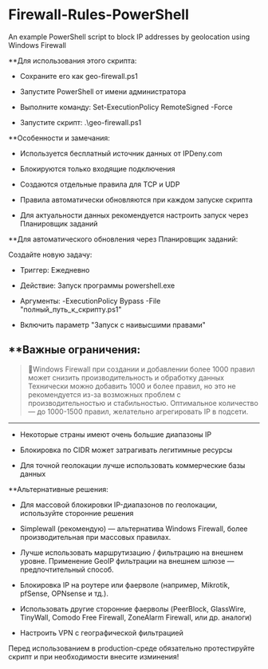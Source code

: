 # Firewall-Rules-PowerShell

An example PowerShell script to block IP addresses by geolocation using Windows Firewall

**Для использования этого скрипта:

- Сохраните его как geo-firewall.ps1

- Запустите PowerShell от имени администратора

- Выполните команду: Set-ExecutionPolicy RemoteSigned -Force

- Запустите скрипт: .\geo-firewall.ps1

**Особенности и замечания:

- Используется бесплатный источник данных от IPDeny.com

- Блокируются только входящие подключения

- Создаются отдельные правила для TCP и UDP

- Правила автоматически обновляются при каждом запуске скрипта

- Для актуальности данных рекомендуется настроить запуск через Планировщик заданий

**Для автоматического обновления через Планировщик заданий:

Создайте новую задачу:

- Триггер: Ежедневно

- Действие: Запуск программы powershell.exe

- Аргументы: -ExecutionPolicy Bypass -File "полный_путь_к_скрипту.ps1"

- Включить параметр "Запуск с наивысшими правами"

**Важные ограничения:
---
> 🧠Windows Firewall при создании и добавлении более 1000 правил может снизить производительность и обработку данных
Технически можно добавить 1000 и более правил, но это не рекомендуется из-за возможных проблем с производительностью и стабильностью.
Оптимальное количество — до 1000-1500 правил, желательно агрегировать IP в подсети.
---
- Некоторые страны имеют очень большие диапазоны IP

- Блокировка по CIDR может затрагивать легитимные ресурсы

- Для точной геолокации лучше использовать коммерческие базы данных

**Альтернативные решения:

- Для массовой блокировки IP-диапазонов по геолокации, используйте сторонние решения

- Simplewall (рекомендую) — альтернатива Windows Firewall, более производительная при массовых правилах.

- Лучше использовать маршрутизацию / фильтрацию на внешнем уровне. Применение GeoIP фильтрации на внешнем шлюзе — предпочтительный способ.

- Блокировка IP на роутере или фаерволе (например, Mikrotik, pfSense, OPNsense и тд.).

- Использовать другие сторонние фаерволы (PeerBlock, GlassWire, TinyWall, Comodo Free Firewall, ZoneAlarm Firewall, или др. аналоги)

- Настроить VPN с географической фильтрацией

Перед использованием в production-среде обязательно протестируйте скрипт и при необходимости внесите изминения!
